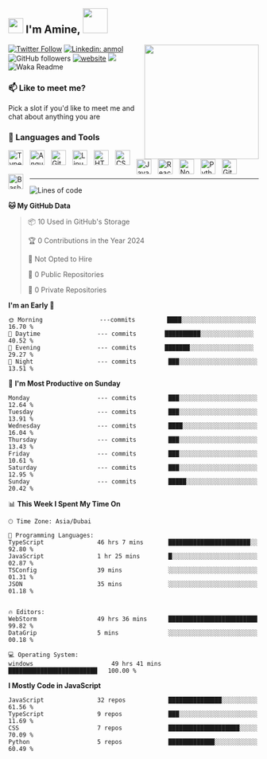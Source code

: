 <h2><img src="https://emojis.slackmojis.com/emojis/images/1531849430/4246/blob-sunglasses.gif?1531849430" width="30"/> I'm Amine,  <img src="https://media.giphy.com/media/12oufCB0MyZ1Go/giphy.gif" width="50"></h2>
<img align='right' src="https://media.giphy.com/media/M9gbBd9nbDrOTu1Mqx/giphy.gif" width="230">
<p><em>
</em></p>

[![Twitter Follow](https://img.shields.io/twitter/follow/misteranmol?label=Follow)](https://twitter.com/intent/follow?screen_name=misteranmol)
[![Linkedin: anmol](https://img.shields.io/badge/-anmol-blue?style=flat-square&logo=Linkedin&logoColor=white&link=https://www.linkedin.com/in/anmol-p-singh/)](https://www.linkedin.com/in/anmol098/)
![GitHub followers](https://img.shields.io/github/followers/anmol098?label=Follow&style=social)
[![website](https://img.shields.io/badge/Website-46a2f1.svg?&style=flat-square&logo=Google-Chrome&logoColor=white&link=https://anmolsingh.me/)](https://anmolsingh.me/)
![](https://visitor-badge.glitch.me/badge?page_id=anmol098.anmol098)
![Waka Readme](https://github.com/anmol098/anmol098/workflows/Waka%20Readme/badge.svg)


### 📫 Like to meet me?

Pick a slot if you'd like to meet me and chat about anything you are 

### 🧰 Languages and Tools


<img align="left" alt="TypeScript" width="30px" style="padding-right:10px;" src="https://cdn.jsdelivr.net/gh/devicons/devicon/icons/typescript/typescript-plain.svg" />
<img align="left" alt="Angular" width="30px" style="padding-right:10px;" src="https://cdn.jsdelivr.net/gh/devicons/devicon/icons/angularjs/angularjs-plain.svg" />
<img align="left" alt="Git" width="30px" style="padding-right:10px;" src="https://cdn.jsdelivr.net/gh/devicons/devicon/icons/git/git-original.svg" />
<img align="left" alt="Linux" width="30px" style="padding-right:10px;" src="https://cdn.jsdelivr.net/gh/devicons/devicon/icons/linux/linux-original.svg" />
<img align="left" alt="HTML" width="30px" style="padding-right:10px;" src="https://cdn.jsdelivr.net/gh/devicons/devicon/icons/html5/html5-plain.svg" />
<img align="left" alt="CSS" width="30px" style="padding-right:10px;" src="https://cdn.jsdelivr.net/gh/devicons/devicon/icons/css3/css3-plain.svg" />
<img align="left" alt="JavaScript" width="30px" style="padding-right:10px;" src="https://cdn.jsdelivr.net/gh/devicons/devicon/icons/javascript/javascript-plain.svg" />
<img align="left" alt="React" width="30px" style="padding-right:10px;" src="https://cdn.jsdelivr.net/gh/devicons/devicon/icons/react/react-original.svg" />
<img align="left" alt="NodeJS" width="30px" style="padding-right:10px;" src="https://cdn.jsdelivr.net/gh/devicons/devicon/icons/nodejs/nodejs-original.svg" />
<img align="left" alt="Python" width="30px" style="padding-right:10px;" src="https://cdn.jsdelivr.net/gh/devicons/devicon/icons/python/python-plain.svg" />
<img align="left" alt="GitHub" width="30px" style="padding-right:10px;" src="https://cdn.jsdelivr.net/gh/devicons/devicon/icons/github/github-original.svg" />
<img align="left" alt="Bash" width="30px" style="padding-right:10px;" src="https://cdn.jsdelivr.net/gh/devicons/devicon/icons/bash/bash-original.svg" />
<br />

#


---
<!--START_SECTION:waka-->


![Lines of code](https://img.shields.io/badge/From%20Hello%20World%20I%27ve%20Written---%20million%20lines%20of%20code-blue)

**🐱 My GitHub Data** 

> 📦 10 Used in GitHub's Storage 
 > 
> 🏆 0 Contributions in the Year 2024
 > 
> 🚫 Not Opted to Hire
 > 
> 📜 0 Public Repositories 
 > 
> 🔑 0 Private Repositories 
 > 
**I'm an Early 🐤** 

```text
🌞 Morning                ---commits         ████░░░░░░░░░░░░░░░░░░░░░   16.70 % 
🌆 Daytime                --- commits        ██████████░░░░░░░░░░░░░░░   40.52 % 
🌃 Evening                --- commits        ███████░░░░░░░░░░░░░░░░░░   29.27 % 
🌙 Night                  --- commits         ███░░░░░░░░░░░░░░░░░░░░░░   13.51 % 
```
📅 **I'm Most Productive on Sunday** 

```text
Monday                   --- commits         ███░░░░░░░░░░░░░░░░░░░░░░   12.64 % 
Tuesday                  --- commits         ███░░░░░░░░░░░░░░░░░░░░░░   13.91 % 
Wednesday                --- commits         ████░░░░░░░░░░░░░░░░░░░░░   16.04 % 
Thursday                 --- commits         ███░░░░░░░░░░░░░░░░░░░░░░   13.43 % 
Friday                   --- commits         ███░░░░░░░░░░░░░░░░░░░░░░   10.61 % 
Saturday                 --- commits         ███░░░░░░░░░░░░░░░░░░░░░░   12.95 % 
Sunday                   --- commits         █████░░░░░░░░░░░░░░░░░░░░   20.42 % 
```


📊 **This Week I Spent My Time On** 

```text
🕑︎ Time Zone: Asia/Dubai

💬 Programming Languages: 
TypeScript               46 hrs 7 mins       ███████████████████████░░   92.80 % 
JavaScript               1 hr 25 mins        █░░░░░░░░░░░░░░░░░░░░░░░░   02.87 % 
TSConfig                 39 mins             ░░░░░░░░░░░░░░░░░░░░░░░░░   01.31 % 
JSON                     35 mins             ░░░░░░░░░░░░░░░░░░░░░░░░░   01.18 % 


🔥 Editors: 
WebStorm                 49 hrs 36 mins      █████████████████████████   99.82 % 
DataGrip                 5 mins              ░░░░░░░░░░░░░░░░░░░░░░░░░   00.18 % 

💻 Operating System: 
windows                      49 hrs 41 mins      █████████████████████████   100.00 % 
```

**I Mostly Code in JavaScript** 

```text
JavaScript               32 repos            ███████████████░░░░░░░░░░   61.56 % 
TypeScript               9 repos             ███░░░░░░░░░░░░░░░░░░░░░░   11.69 % 
CSS                      7 repos             ████████████████████░░░░░   70.09 % 
Python                   5 repos             █████████████░░░░░░░░░░░░   60.49 % 

```




 
<!--END_SECTION:waka-->


